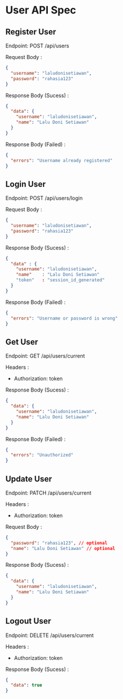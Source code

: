 # User API Spec

## Register User

Endpoint: POST /api/users

Request Body :

```json
{
  "username": "laludonisetiawan",
  "password": "rahasia123"
}
```

Response Body (Sucess) :

```json
{
  "data": {
    "username": "laludonisetiawan",
    "name": "Lalu Doni Setiawan"
  }
}
```

Response Body (Failed) :

```json
{
  "errors": "Username already registered"
}
```

## Login User

Endpoint: POST /api/users/login

Request Body :

```json
{
  "username": "laludonisetiawan",
  "password": "rahasia123"
}
```

Response Body (Sucess) :

```json
{
  "data" : {
    "username": "laludonisetiawan",
    "name"    : "Lalu Doni Setiawan"
    "token"   : "session_id_generated"
  }
}
```

Response Body (Failed) :

```json
{
  "errors": "Username or password is wrong"
}
```

## Get User

Endpoint: GET /api/users/current

Headers :

- Authorization: token

Response Body (Sucess) :

```json
{
  "data": {
    "username": "laludonisetiawan",
    "name": "Lalu Doni Setiawan"
  }
}
```

Response Body (Failed) :

```json
{
  "errors": "Unauthorized"
}
```

## Update User

Endpoint: PATCH /api/users/current

Headers :

- Authorization: token

Request Body :

```json
{
  "password": "rahasia123", // optional
  "name": "Lalu Doni Setiawan" // optional
}
```

Response Body (Sucess) :

```json
{
  "data": {
    "username": "laludonisetiawan",
    "name": "Lalu Doni Setiawan"
  }
}
```

## Logout User

Endpoint: DELETE /api/users/current

Headers :

- Authorization: token

Response Body (Sucess) :

```json
{
  "data": true
}
```
